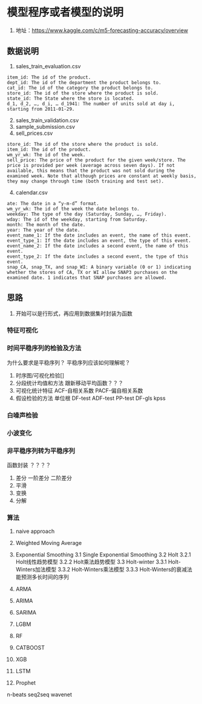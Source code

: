 # 模型程序或者模型的说明
1. 地址：https://www.kaggle.com/c/m5-forecasting-accuracy/overview

## 数据说明
1. sales_train_evaluation.csv  
```
item_id: The id of the product.
dept_id: The id of the department the product belongs to.
cat_id: The id of the category the product belongs to.
store_id: The id of the store where the product is sold.
state_id: The State where the store is located.
d_1, d_2, …, d_i, … d_1941: The number of units sold at day i, starting from 2011-01-29. 
```
2. sales_train_validation.csv
2. sample_submission.csv
3. sell_prices.csv
```
store_id: The id of the store where the product is sold.
item_id: The id of the product.
wm_yr_wk: The id of the week.
sell_price: The price of the product for the given week/store. The price is provided per week (average across seven days). If not available, this means that the product was not sold during the examined week. Note that although prices are constant at weekly basis, they may change through time (both training and test set). 
```
4. calendar.csv
```
ate: The date in a “y-m-d” format.
wm_yr_wk: The id of the week the date belongs to.
weekday: The type of the day (Saturday, Sunday, …, Friday).
wday: The id of the weekday, starting from Saturday.
month: The month of the date.
year: The year of the date.
event_name_1: If the date includes an event, the name of this event.
event_type_1: If the date includes an event, the type of this event.
event_name_2: If the date includes a second event, the name of this event.
event_type_2: If the date includes a second event, the type of this event.
snap_CA, snap_TX, and snap_WI: A binary variable (0 or 1) indicating whether the stores of CA, TX or WI allow SNAP3 purchases on the examined date. 1 indicates that SNAP purchases are allowed. 
```


## 思路
1. 开始可以是行形式，再应用到数据集时封装为函数

### 特征可视化


### 时间平稳序列的检验及方法
为什么要求是平稳序列？
平稳序列应该如何理解呢？
1. 时序图/可视化检验[]
2. 分段统计均值和方法
跟新移动平均函数？？？
3. 可视化统计特征 ACF-自相关系数 PACF-偏自相关系数
4. 假设检验的方法 单位根 DF-test ADF-test PP-test DF-gls kpss

### 白噪声检验

### 小波变化


### 非平稳序列转为平稳序列  
函数封装 ？？？？
1. 差分 一阶差分 二阶差分
2. 平滑
3. 变换
4. 分解

### 算法
1. naive approach
2. Weighted Moving Average
3. Exponential Smoothing
3.1 Single Exponential Smoothing
3.2 Holt
3.2.1 Holt线性趋势模型
3.2.2 Holt乘法趋势模型
3.3 Holt-winter
3.3.1 Holt-Winters加法模型
3.3.2 Holt-Winters乘法模型
3.3.3 Holt-Winters的衰减法 能预测多长时间的序列
5. ARMA
6. ARIMA
7. SARIMA
8. LGBM
9. RF
10. CATBOOST
11. XGB
12. LSTM

8. Prophet

n-beats 
seq2seq
wavenet 
 



